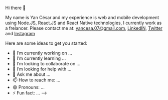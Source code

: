Hi there 👋

My name is Yan César and my experience is web and mobile development using Node.JS, React.JS and React Native technologies, I currently work as a frelancer. Please contact me at:
yancesa.07@gmail.com, [LinkedIN](https://www.linkedin.com/in/yan-c%C3%A9sar-amorim-9b7a621a3/), [Twitter](https://twitter.com/YanCsar9) and [Instagram](https://www.instagram.com/yancesaramorim/?hl=pt-br)

Here are some ideas to get you started:

- 🔭 I’m currently working on ...
- 🌱 I’m currently learning ...
- 👯 I’m looking to collaborate on ...
- 🤔 I’m looking for help with ...
- 💬 Ask me about ...
- 📫 How to reach me: ...
- 😄 Pronouns: ...
- ⚡ Fun fact: ...
-->
